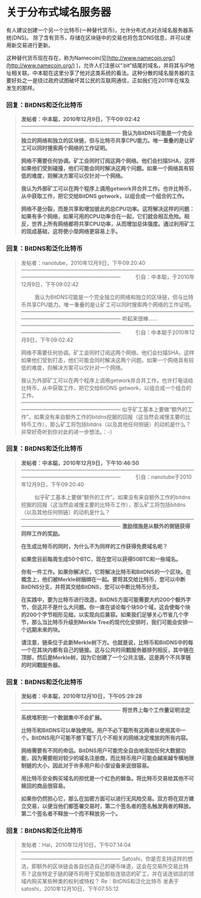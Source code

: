 # 关于分布式域名服务器

有人建议创建一个另一个比特币(一种替代货币)，允许分布式点对点域名服务器系统(DNS)。 除了含有货币，存储在区块链中的交易也将包含DNS信息，并可以使用新交易进行更新。

这种替代货币现在存在，称为Namecoin(见[http://www.namecoin.org/](http://www.namecoin.org/) )，允许人们注册以“.bit”结尾的域名，并将其与IP地址相关联。中本聪在这里分享了他对这类系统的看法。这种分散的域名服务器的主要好处之一是绕过政府试图破坏其公民的互联网通信，正如我们在2011年在埃及发生的那样。

### 回复：BitDNS和泛化比特币

> **发帖者：中本聪，2010年12月9日，下午09:02:42**
> ————————————————————————————————————————————————————
> **我认为BitDNS可能是一个完全独立的网络和独立的区块链，但与比特币共享CPU能力。唯一重叠的是让矿工可以同时搜索两个网络的工作证明。**
>
> **网络不需要任何协调。矿工会同时订阅这两个网络。他们会扫描SHA，这样如果他们受到碰撞，他们可能会同时解决这两个问题。如果一个网络具有较低的难度，则解决方案可以仅针对一个网络。**
>
> **我认为外部矿工可以在两个程序上调用getwork并合并工作。也许比特币，从中获取工作，把它交给BitDNS getwork，以组合成一个组合的工作。**
>
> **网络不是分裂，而是共享和增加彼此的总CPU功率。这将解决这样的问题：如果有多个网络，如果可用的CPU功率合在一起，它们就会相互危险。相反，世界上所有网络都将共享CPU功率，从而增加总体强度。通过利用矿工的现成基础，这将使小型网络更容易上手。**

### 回复：BitDNS和泛化比特币

> 发帖者：nanotube，2010年12月9日，下午09:20:40
> ————————————————————————————————————————————————————
> &emsp; &emsp; 引自：中本聪，于2010年12月9日，下午09:02:42
>
> &emsp; &emsp; 我认为BitDNS可能是一个完全独立的网络和独立的区块链，但与比特币共享CPU能力。唯一重叠的是让矿工可以同时搜索两个网络的工作证明。
> ————————————————————————————————————————————————————
> 听起来很棒......
> ————————————————————————————————————————————————————
> &emsp; &emsp; 引自：中本聪于2010年12月9日，下午09:02:42
> 
> 网络不需要任何协调。矿工会同时订阅这两个网络。他们会扫描SHA，这样如果他们受到打击，他们可能会同时解决这两个问题。如果一个网络具有较低的难度，则解决方案可以仅针对一个网络。
>
> 我认为外部矿工可以在两个程序上调用getwork并合并工作。也许打电话给比特币，从中获取工作，把它交给BitDNS getwork，以组合成一个组合的工作。
> ————————————————————————————————————————————————————
> 似乎矿工基本上要做“额外的工作”。如果没有来自额外工作的bitdns挖掘的回报（这当然会减慢主要的比特币工作），那么矿工将包括bitdns（以及其他任何侧链）的动机是什么？
> 非常好奇听到你对此的进一步想法。：-）

### 回复：BitDNS和泛化比特币

> **发帖者：中本聪，2010年12月9日，下午10:46:50**
> ————————————————————————————————————————————————————
> &emsp; &emsp; 引自：nanotube于2010年12月9日，下午09:20:40
>
> &emsp; &emsp; 似乎矿工基本上要做“额外的工作”。如果没有来自额外工作的bitdns挖掘的回报（这当然会减慢主要的比特币工作），那么矿工将包括bitdns（以及其他任何侧链）的动机是什么？
> ————————————————————————————————————————————————————
> **激励措施是从额外的侧链获得同样工作的奖励。**
>
> **在生成比特币的同时，为什么不为同样的工作获得免费域名呢？**
>
> **如果您目前每周生成50个BTC，现在您可以获得50BTC和一些域名。**
>
> **你有一件工作。如果你解决它，它将解决比特币和BitDNS的一个区块。在概念上，他们被Merkle树捆绑在一起。要将其交给比特币，您可以中断BitDNS分支，并将其交给BitDNS，您可以中断比特币分支。**
>
> **在实践中，要为比特币进行改造，BitDNS方面可能需要大约200个额外字节，但这并不是什么大问题。你一直在谈论每个块50个域，这会使每个块的200个字节相形见绌，以实现向后兼容。如果我们足够关心节省几个字节，那么当比特币升级到Merkle Tree的现代化安排时，我们可能会安排一个远期未来的块。**
>
> **请注意，链条位于此新Merkle树下方。也就是说，比特币和BitDNS中的每一个在其块内都有自己的链接。这与公共时间戳服务器排列相反，其中链在顶部，然后是Merkle树，因为它创建了一个公共主链。这是两个不共享链的时间戳服务器。**

### 回复：BitDNS和泛化比特币

> **发帖者：中本聪，2010年12月10日，下午05:29:28**
> ————————————————————————————————————————————————————
> **将世界上每个工作量证明法定系统堆积到一个数据集中不会扩展。**
> 
> **比特币和BitDNS可以单独使用。用户不必下载所有这两者以使用其中一个。BitDNS用户可能不想下载下几个不相关的网络决定堆放的所有内容。**
>
> **网络需要有不同的命运。BitDNS用户可能完全自由地添加任何大数据功能，因为需要相对较少的域名注册商，而比特币用户可能会越来越专横地限制链的大小，因此对于许多用户和小型设备来说很容易。**
>
> **用比特币安全购买域名的担忧是一个红色的鲱鱼。将比特币交易给其他不可赎回的商品很容易。**
>
> **如果你仍然担心它，那么在加密方面可以进行无风险交易。双方将在双方建立交易，以便当他们都签署交易时，第二个签名者的签名触发两者的释放。第二个签名者不释放一个而不释放另一个。**

### 回复：BitDNS和泛化比特币

> 发帖者：Hal，2010年12月10日，下午07:14:04
> ————————————————————————————————————————————————————
Satoshi，你是否支持这样的想法，即额外的区块链会各自创造自己的硬币味道，这会在交易所交易比特币？这些特定于链的硬币将用于奖励那些连锁店的矿工，并在该连锁店的领域内购买某些种类的权利或特权？
Re：BitDNS和泛化比特币
发表于satoshi，2010年12月10日，下午07:55:12





